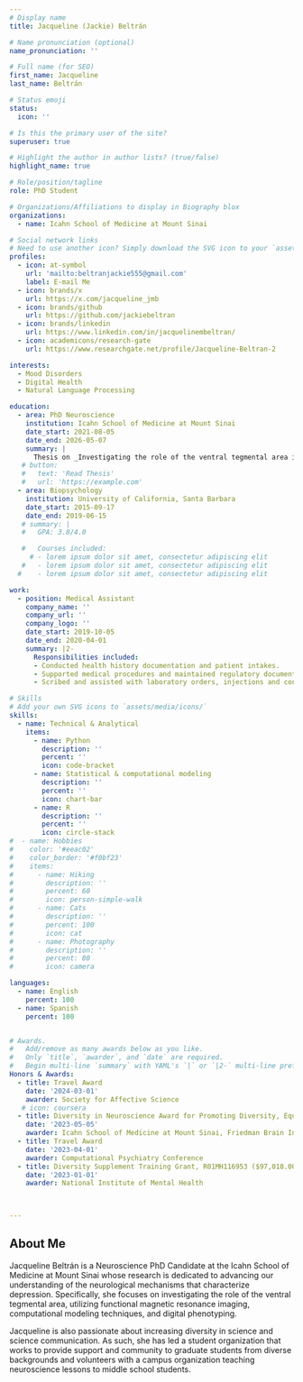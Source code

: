 ```yaml
---
# Display name
title: Jacqueline (Jackie) Beltrán

# Name pronunciation (optional)
name_pronunciation: ''

# Full name (for SEO)
first_name: Jacqueline
last_name: Beltrán

# Status emoji
status:
  icon: ''

# Is this the primary user of the site?
superuser: true

# Highlight the author in author lists? (true/false)
highlight_name: true

# Role/position/tagline
role: PhD Student

# Organizations/Affiliations to display in Biography blox
organizations:
  - name: Icahn School of Medicine at Mount Sinai

# Social network links
# Need to use another icon? Simply download the SVG icon to your `assets/media/icons/` folder.
profiles:
  - icon: at-symbol
    url: 'mailto:beltranjackie555@gmail.com'
    label: E-mail Me
  - icon: brands/x
    url: https://x.com/jacqueline_jmb
  - icon: brands/github
    url: https://github.com/jackiebeltran
  - icon: brands/linkedin
    url: https://www.linkedin.com/in/jacquelinembeltran/
  - icon: academicons/research-gate
    url: https://www.researchgate.net/profile/Jacqueline-Beltran-2

interests:
  - Mood Disorders
  - Digital Health
  - Natural Language Processing

education:
  - area: PhD Neuroscience
    institution: Icahn School of Medicine at Mount Sinai
    date_start: 2021-08-05
    date_end: 2026-05-07
    summary: |
      Thesis on _Investigating the role of the ventral tegmental area in reward processing in depression_. Supervised by [Drs. Laurel Morris & James Murrough]. 
   # button:
   #   text: 'Read Thesis'
   #   url: 'https://example.com'
  - area: Biopsychology
    institution: University of California, Santa Barbara
    date_start: 2015-09-17
    date_end: 2019-06-15
   # summary: |
   #   GPA: 3.8/4.0

   #   Courses included:
     # - lorem ipsum dolor sit amet, consectetur adipiscing elit
   #   - lorem ipsum dolor sit amet, consectetur adipiscing elit
  #    - lorem ipsum dolor sit amet, consectetur adipiscing elit

work:
  - position: Medical Assistant
    company_name: ''
    company_url: ''
    company_logo: ''
    date_start: 2019-10-05
    date_end: 2020-04-01
    summary: |2-
      Responsibilities included:
      - Conducted health history documentation and patient intakes.
      - Supported medical procedures and maintained regulatory documentation across multiple clinical sites in San Diego County.
      - Scribed and assisted with laboratory orders, injections and contraceptive procedures.

# Skills
# Add your own SVG icons to `assets/media/icons/`
skills:
  - name: Technical & Analytical
    items:
      - name: Python
        description: ''
        percent: ''
        icon: code-bracket
      - name: Statistical & computational modeling
        description: ''
        percent: ''
        icon: chart-bar
      - name: R
        description: ''
        percent: ''
        icon: circle-stack
#  - name: Hobbies
#    color: '#eeac02'
#    color_border: '#f0bf23'
#    items:
#      - name: Hiking
#        description: ''
#        percent: 60
#        icon: person-simple-walk
#      - name: Cats
#        description: ''
#        percent: 100
#        icon: cat
#      - name: Photography
#        description: ''
#        percent: 80
#        icon: camera

languages:
  - name: English
    percent: 100
  - name: Spanish
    percent: 100


# Awards.
#   Add/remove as many awards below as you like.
#   Only `title`, `awarder`, and `date` are required.
#   Begin multi-line `summary` with YAML's `|` or `|2-` multi-line prefix and indent 2 spaces below.
Honors & Awards:
  - title: Travel Award
    date: '2024-03-01'
    awarder: Society for Affective Science
   # icon: coursera
  - title: Diversity in Neuroscience Award for Promoting Diversity, Equity, Inclusion and Good Climate
    date: '2023-05-05'
    awarder: Icahn School of Medicine at Mount Sinai, Friedman Brain Institute
  - title: Travel Award
    date: '2023-04-01'
    awarder: Computational Psychiatry Conference
  - title: Diversity Supplement Training Grant, R01MH116953 ($97,018.00)
    date: '2023-01-01'
    awarder: National Institute of Mental Health
    


---
```


## About Me

Jacqueline Beltrán is a Neuroscience PhD Candidate at the Icahn School of Medicine at Mount Sinai whose research is dedicated to advancing our understanding of the neurological mechanisms that characterize depression. Specifically, she focuses on investigating the role of the ventral tegmental area, utilizing functional magnetic resonance imaging, computational modeling techniques, and digital phenotyping. 


Jacqueline is also passionate about increasing diversity in science and science communication. As such, she has led a student organization that works to provide support and community to graduate students from diverse backgrounds and  volunteers with a campus organization teaching neuroscience lessons to middle school students.
